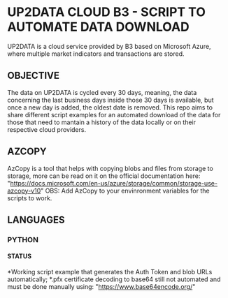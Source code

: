 # UP2DATA CLOUD B3 - SCRIPT TO AUTOMATE DATA DOWNLOAD
UP2DATA is a cloud service provided by B3 based on Microsoft Azure, where multiple market indicators and transactions are stored.

## OBJECTIVE
The data on UP2DATA is cycled every 30 days, meaning, the data concerning the last business days inside those 30 days is available,
but once a new day is added, the oldest date is removed. 
This repo aims to share different script examples for an automated download of the data
for those that need to mantain a history of the data locally or on their respective cloud providers.

## AZCOPY
AzCopy is a tool that helps with copying blobs and files from storage to storage,
more can be read on it on the official documentation here:
"https://docs.microsoft.com/en-us/azure/storage/common/storage-use-azcopy-v10"
OBS: Add AzCopy to your envinronment variables for the scripts to work.

## LANGUAGES
### PYTHON
#### STATUS
*Working script example that generates the Auth Token and blob URLs automatically;
*.pfx certificate decoding to base64 still not automated and must be done manually using: 
"https://www.base64encode.org/"
